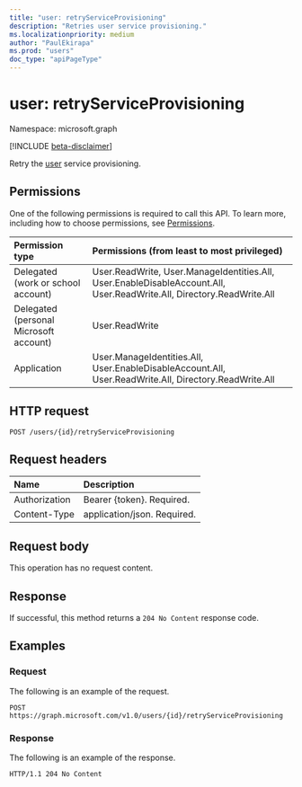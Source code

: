 ```yaml
---
title: "user: retryServiceProvisioning"
description: "Retries user service provisioning."
ms.localizationpriority: medium
author: "PaulEkirapa"
ms.prod: "users"
doc_type: "apiPageType"
---
```


# user: retryServiceProvisioning

Namespace: microsoft.graph

[!INCLUDE [beta-disclaimer](../../includes/beta-disclaimer.md)]

Retry the [user](../resources/user.md) service provisioning.

## Permissions

One of the following permissions is required to call this API. To learn more, including how to choose permissions, see [Permissions](/graph/permissions-reference).

| Permission type                        | Permissions (from least to most privileged)                                                                           |
| :------------------------------------- | :-------------------------------------------------------------------------------------------------------------------- |
| Delegated (work or school account)     | User.ReadWrite, User.ManageIdentities.All, User.EnableDisableAccount.All, User.ReadWrite.All, Directory.ReadWrite.All |
| Delegated (personal Microsoft account) | User.ReadWrite                                                                                                        |
| Application                            | User.ManageIdentities.All, User.EnableDisableAccount.All, User.ReadWrite.All, Directory.ReadWrite.All                 |

## HTTP request
<!-- { "blockType": "ignored" } -->
```http
POST /users/{id}/retryServiceProvisioning
```

## Request headers

| Name          | Description                 |
| :------------ | :-------------------------- |
| Authorization | Bearer {token}. Required.   |
| Content-Type  | application/json. Required. |

## Request body

This operation has no request content.

## Response

If successful, this method returns a `204 No Content` response code.

## Examples

### Request

The following is an example of the request.

<!-- {
  "blockType": "request",
  "name": "user_retryserviceprovisioning"
}-->
```http
POST https://graph.microsoft.com/v1.0/users/{id}/retryServiceProvisioning
```

### Response

The following is an example of the response.
<!-- {
  "blockType": "response",
  "truncated": true
} -->
```http
HTTP/1.1 204 No Content
```